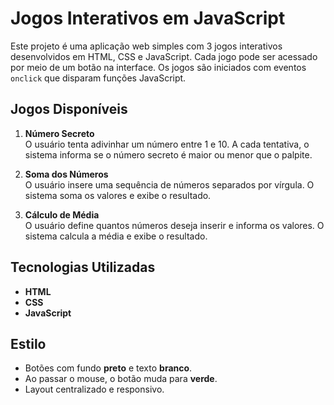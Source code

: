 # Jogos Interativos em JavaScript

Este projeto é uma aplicação web simples com 3 jogos interativos desenvolvidos em HTML, CSS e JavaScript. Cada jogo pode ser acessado por meio de um botão na interface. Os jogos são iniciados com eventos `onclick` que disparam funções JavaScript.

## Jogos Disponíveis

1. **Número Secreto**  
   O usuário tenta adivinhar um número entre 1 e 10. A cada tentativa, o sistema informa se o número secreto é maior ou menor que o palpite.

2. **Soma dos Números**  
   O usuário insere uma sequência de números separados por vírgula. O sistema soma os valores e exibe o resultado.

3. **Cálculo de Média**  
   O usuário define quantos números deseja inserir e informa os valores. O sistema calcula a média e exibe o resultado.

## Tecnologias Utilizadas

- **HTML**
- **CSS**
- **JavaScript**

## Estilo

- Botões com fundo **preto** e texto **branco**.
- Ao passar o mouse, o botão muda para **verde**.
- Layout centralizado e responsivo.
